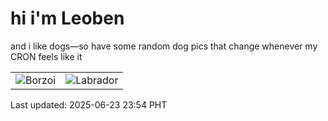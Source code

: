 # hi i'm Leoben

and i like dogs—so have some random dog pics that change whenever my CRON feels like it

|  |  |
|--------|----------|
| ![Borzoi](https://random-dog-vercel.vercel.app/api/random-borzoi?v=1750694098) | ![Labrador](https://random-dog-vercel.vercel.app/api/random-labrador?v=1750694098) |

Last updated: 2025-06-23 23:54 PHT

